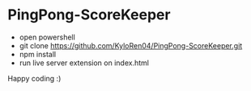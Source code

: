 # PingPong-ScoreKeeper
- open powershell
- git clone https://github.com/KyloRen04/PingPong-ScoreKeeper.git
- npm install
- run live server extension on index.html

Happy coding :)
